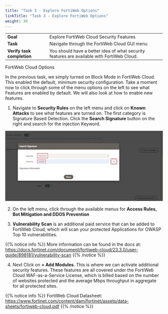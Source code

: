 ```yaml
---
title: "Task 3 - Explore FortiWeb Options"
linkTitle: "Task 3 - Explore FortiWeb Options"
weight: 30
---
```


|                            |    |  
|----------------------------| ----
| **Goal**                   | Explore FortiWeb Cloud Security Features
| **Task**                   | Navigate through the FortiWeb Cloud GUI menu
| **Verify task completion** | You should have a better idea of what security features are available with FortiWeb Cloud.

FortiWeb Cloud Options

In the previous task, we simply turned on Block Mode in FortiWeb Cloud.  This enabled the default, minimum security configuration.  Take a moment now to click through some of the menu options on the left to see what Features are enabled by default.  We will also look at how to enable new features.

1. Navigate to **Security Rules** on the left menu and click on **Known Attacks** to see what features are turned on.  The first category is Signature Based Detection.  Click the **Search Signature** button on the right and search for the injection Keyword.  

![Search-Sig](search-sig.png)

2. On the left menu, click through the available menus for **Access Rules, Bot Mitigation and DDOS Prevention**

3. **Vulnerability Scan** is an additional paid service that can be added to FortiWeb Cloud, which will scan your protected Applications for OWASP Top 10 vulnerabilities.

{{% notice info %}}
More information can be found in the docs at:
https://docs.fortinet.com/document/fortiweb-cloud/23.3.0/user-guide/898181/vulnerability-scan
{{% /notice %}}

4. Next Click on **+ Add Modules**.  This is where we can activate additional security features.  These features are all covered under the FortiWeb Cloud WAF-as-a-Service License, which is billed based on the number of websites protected and the average Mbps throughput in aggregate for all protected sites.

{{% notice info %}}
FortiWeb Cloud Datasheet:
https://www.fortinet.com/content/dam/fortinet/assets/data-sheets/fortiweb-cloud.pdf
{{% /notice %}}
